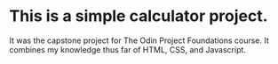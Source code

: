 # This is a simple calculator project.

It was the capstone project for The Odin Project Foundations course. It combines my knowledge thus far of HTML, CSS, and Javascript.